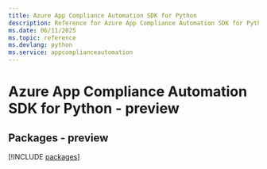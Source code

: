 ```yaml
---
title: Azure App Compliance Automation SDK for Python
description: Reference for Azure App Compliance Automation SDK for Python
ms.date: 06/11/2025
ms.topic: reference
ms.devlang: python
ms.service: appcomplianceautomation
---
```

# Azure App Compliance Automation SDK for Python - preview
## Packages - preview
[!INCLUDE [packages](app-compliance-automation-index.md)]